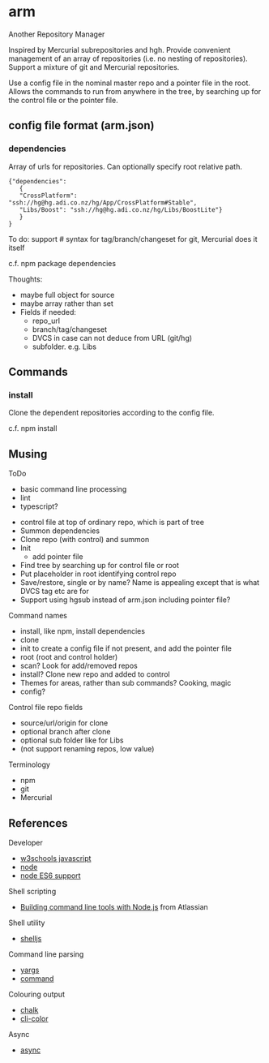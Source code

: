 # arm

Another Repository Manager

Inspired by Mercurial subrepositories and hgh. Provide convenient management of an array of repositories (i.e. no nesting of repositories). Support a mixture of git and Mercurial repositories.

Use a config file in the nominal master repo and a pointer file in the root. Allows the commands to run from anywhere in the tree, by searching up for the control file or the pointer file.

## config file format (arm.json)

### dependencies

Array of urls for repositories. Can optionally specify root relative path.

    {"dependencies":
       {
       "CrossPlatform": "ssh://hg@hg.adi.co.nz/hg/App/CrossPlatform#Stable",
       "Libs/Boost": "ssh://hg@hg.adi.co.nz/hg/Libs/BoostLite"}
       }
    }

To do: support # syntax for tag/branch/changeset for git, Mercurial does it itself

c.f. npm package dependencies

Thoughts:
* maybe full object for source
* maybe array rather than set
* Fields if needed:
   * repo_url
   * branch/tag/changeset
   * DVCS in case can not deduce from URL (git/hg)
   * subfolder. e.g. Libs

## Commands

### install

Clone the dependent repositories according to the config file.

c.f. npm install

## Musing

ToDo
* basic command line processing
* lint
* typescript?

- control file at top of ordinary repo, which is part of tree
- Summon dependencies
- Clone repo (with control) and summon
- Init
    - add pointer file
- Find tree by searching up for control file or root
- Put placeholder in root identifying control repo
- Save/restore, single or by name? Name is appealing except that is what DVCS tag etc are for
- Support using hgsub instead of arm.json including pointer file?

Command names
- install, like npm, install dependencies
- clone
- init to create a config file if not present, and add the pointer file
- root (root and control holder)
- scan? Look for add/removed repos
- install? Clone new repo and added to control
- Themes for areas, rather than sub commands? Cooking, magic
- config?

Control file repo fields
- source/url/origin for clone
- optional branch after clone
- optional sub folder like for Libs
- (not support renaming repos, low value)

Terminology
- npm
- git
- Mercurial

## References

Developer
* [w3schools javascript](http://www.w3schools.com/js/default.asp)
* [node](https://nodejs.org/docs/latest/api/index.html)
* [node ES6 support](http://node.green)

Shell scripting
* [Building command line tools with Node.js](https://developer.atlassian.com/blog/2015/11/scripting-with-node/) from Atlassian

Shell utility
* [shelljs](http://documentup.com/arturadib/shelljs#command-reference)

Command line parsing
* [yargs](https://www.npmjs.com/package/yargs)
* [command](https://www.npmjs.com/package/commander)

Colouring output
* [chalk](https://github.com/sindresorhus/chalk)
* [cli-color](https://www.npmjs.org/package/cli-color)

Async
* [async](http://caolan.github.io/async/)
